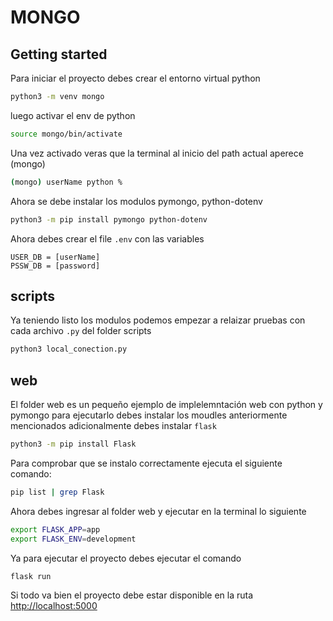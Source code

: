 # MONGO

## Getting started

Para iniciar el proyecto debes crear el entorno virtual python

```bash
python3 -m venv mongo   
``` 

luego activar el env de python

```bash
source mongo/bin/activate
```

Una vez activado veras que la terminal al inicio del path actual aperece (mongo)

```bash
(mongo) userName python %
```

Ahora se debe instalar los modulos pymongo, python-dotenv

```bash
python3 -m pip install pymongo python-dotenv
```

Ahora debes crear el file `.env` con las variables

```text
USER_DB = [userName]
PSSW_DB = [password]
```
## scripts
Ya teniendo listo los modulos podemos empezar a relaizar pruebas con cada archivo `.py` del folder scripts 

```bash
python3 local_conection.py
```
## web
El folder web es un pequeño ejemplo de implelemntación web con python y pymongo para ejecutarlo debes instalar los moudles anteriormente mencionados
adicionalmente debes instalar `flask`

```bash
python3 -m pip install Flask
```

Para comprobar que se instalo correctamente ejecuta el siguiente comando:

```bash
pip list | grep Flask
```

Ahora debes ingresar al folder web y ejecutar en la terminal lo siguiente

```bash
export FLASK_APP=app
export FLASK_ENV=development
```
Ya para ejecutar el proyecto debes ejecutar el comando

```bash
flask run
```

Si todo va bien el proyecto debe estar disponible en la ruta [http://localhost:5000](http://localhost:5000)
